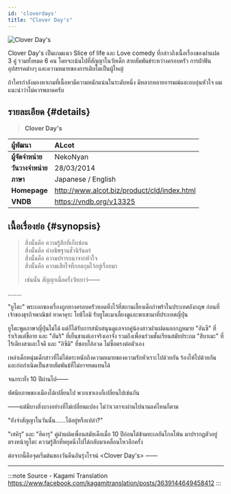 ```yaml
---
id: 'cloverdays'
title: "Clover Day's"
---
```


![Clover Day's](/img/visualnovel/preview/cloverdays.jpeg)

Clover Day's เป็นเกมแนว Slice of life และ Love comedy ที่กล่าวถึงเนื้อเรื่องของฝาแฝด 3 คู่ รวมทั้งหมด 6 คน โดยจะเน้นไปที่สัญญาในวัยเด็ก สายสัมพันธ์ระหว่างครอบครัว การฝ่าฟันอุปสรรคต่างๆ และความหมายของการเติบโตเป็นผู้ใหญ่

ถ้าใครกำลังมองหาเกมที่เนื้อหามีความหนักแน่นในระดับหนึ่ง มีหลากหลายอารมณ์และอบอุ่นหัวใจ ผมแนะนำว่าไม่ควรพลาดครับ

## รายละเอียด {#details}

> **Clover Day's**  

| ผู้พัฒนา | ALcot |
| :---- | :---- |
| **ผู้จัดจำหน่าย** | NekoNyan |
| **วันวางจำหน่าย** | 28/03/2014 |
| **ภาษา** | Japanese / English |
| **Homepage** | http://www.alcot.biz/product/cld/index.html |
| **VNDB** | https://vndb.org/v13325 |

## เนื้อเรื่องย่อ {#synopsis}

> สิ่งนั้นคือ ความรู้สึกที่เก็บซ่อน  
> สิ่งนั้นคือ คำอธิษฐานชั่วนิรันดร์  
> สิ่งนั้นคือ ความปรารถนาจากหัวใจ  
> สิ่งนั้นคือ ความเสียใจที่กอดกุมไว้อยู่เรื่อยมา  
>   
> เช่นนั้น สัญญาเมื่อครั้งวัยเยาว์――

........

"ยูโตะ" พระเอกของเรื่องถูกทางครอบครัวทอดทิ้งไว้ที่สถานเลี้ยงเด็กกำพร้าในประเทศอังกฤษ ก่อนที่เจ้าของธุรกิจพาณิชย์ ทาคาคุระ โยชิโอมิ รับยูโตะมาเลี้ยงดูและพาเขามาที่ประเทศญี่ปุ่น

ยูโตะพูดภาษาญี่ปุ่นไม่ได้ แต่ก็ได้รับการสนับสนุนดูแลจากคู่น้องสาวฝาแฝดนอกกฎหมาย "อันซึ" ที่ร่าเริงแต่ขี้อาย และ "อันริ" ที่เย็นชาแต่เอาจริงเอาจัง รวมถึงเพื่อนร่วมชั้นเรียนสมัยประถม "สึบาเมะ" ที่ไร้เดียงสาและใจดี และ "อิซึมิ" ที่ชอบโอ้อวด ไม่ซื่อตรงต่อตัวเอง

เหล่าเด็กหนุ่มเด็กสาวที่ไม่ได้ตระหนักถึงความหมายของความรักหัวเราะไปด้วยกัน ร้องไห้ไปด้วยกัน และก่อกำเนิดเป็นสายสัมพันธ์ที่ไม่อาจทดแทนได้

จนกระทั่ง 10 ปีผ่านไป――

ทัศนียภาพของเมืองได้เปลี่ยนไป พวกเขาเองก็เปลี่ยนไปเช่นกัน

――แต่มีบางสิ่งบางอย่างที่ไม่เปลี่ยนแปลง ไม่ว่าเวลาจะผ่านไปนานแค่ไหนก็ตาม

"ยังจำสัญญาในวันนั้น......ได้อยู่หรือเปล่า?"

"เฮคิรุ" และ "ฮิคารุ" คู่ฝาแฝดเพื่อนสมัยเด็กเมื่อ 10 ปีก่อนได้ข้ามทะเลอันไกลโพ้น มาปรากฏตัวอยู่ตรงหน้ายูโตะ ความรู้สึกที่หยุดนิ่งไปได้กลับมาเคลื่อนไหวอีกครั้ง

ต่อจากนี้คือจุดเริ่มต้นของวันคืนอันรุ่งโรจน์ <Clover Day's> ――

---
:::note Source - Kagami Translation
https://www.facebook.com/kagamitranslation/posts/3639144649458412
:::